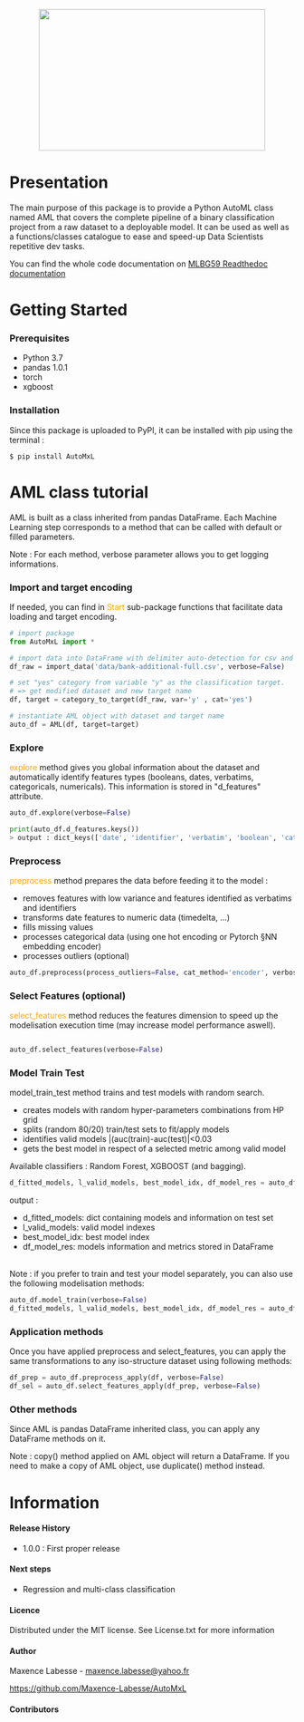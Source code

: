 
<p align="center">
  <img width="400" height="250" src="docs/image.jpg">
</p>


# Presentation 

The main purpose of this package is to provide a Python AutoML class named AML that covers the complete pipeline of a binary classification project 
from a raw dataset to a deployable model.
It can be used as well as a functions/classes catalogue to ease and speed-up Data Scientists repetitive dev tasks.

You can find the whole code documentation on [MLBG59 Readthedoc documentation](https://mlbg59.readthedocs.io/en/latest/)

# Getting Started
### Prerequisites
- Python 3.7
- pandas 1.0.1
- torch 
- xgboost

### Installation
Since this package is uploaded to PyPI, it can be installed with pip using the terminal :
```
$ pip install AutoMxL
```

# AML class tutorial
AML is built as a class inherited from pandas DataFrame. Each Machine Learning step corresponds to a method that can be called with default or filled parameters.

Note : 
For each method, verbose parameter allows you to get logging informations.

### Import and target encoding

If needed, you can find in <span style="color: orange"> Start </span> sub-package functions that facilitate data loading and target encoding.
```python
# import package
from AutoMxL import *

# import data into DataFrame with delimiter auto-detection for csv and txt files
df_raw = import_data('data/bank-additional-full.csv', verbose=False)

# set "yes" category from variable "y" as the classification target.
# => get modified dataset and new target name
df, target = category_to_target(df_raw, var='y' , cat='yes')

# instantiate AML object with dataset and target name
auto_df = AML(df, target=target)
```

### Explore

<span style="color: orange">explore</span> method gives you global information about the dataset and automatically
identify features types (booleans, dates, verbatims, categoricals, numericals). This information is stored in "d_features" attribute.

```python
auto_df.explore(verbose=False)

print(auto_df.d_features.keys())
> output : dict_keys(['date', 'identifier', 'verbatim', 'boolean', 'categorical', 'numerical', 'NA', 'low_variance'])
```

### Preprocess
<span style="color: orange">preprocess</span> method prepares the data before feeding it to the model :

- removes features with low variance and features identified as verbatims and identifiers
- transforms date features to numeric data (timedelta, ...)
- fills missing values
- processes categorical data (using one hot encoding or Pytorch §NN embedding encoder)
- processes outliers (optional)

```python
auto_df.preprocess(process_outliers=False, cat_method='encoder', verbose=False)
```

### Select Features (optional)
<span style="color: orange">select_features</span> method reduces the features dimension to speed up the modelisation execution time 
(may increase model performance aswell).

```python

auto_df.select_features(verbose=False)
```

### Model Train Test
model_train_test method trains and test models with random search.

- creates models with random hyper-parameters combinations from HP grid
- splits (random 80/20) train/test sets to fit/apply models
- identifies valid models |(auc(train)-auc(test)|<0.03
- gets the best model in respect of a selected metric among valid model

Available classifiers : Random Forest, XGBOOST (and bagging).

```python
d_fitted_models, l_valid_models, best_model_idx, df_model_res = auto_df.model_train_test(verbose=False)
```
output :

- d_fitted_models: dict containing models and information on test set
- l_valid_models: valid model indexes
- best_model_idx: best model index
- df_model_res: models information and metrics stored in DataFrame

\
Note : if you prefer to train and test your model separately, you can also use the following modelisation methods:
```python
auto_df.model_train(verbose=False)
d_fitted_models, l_valid_models, best_model_idx, df_model_res = auto_df.model_apply(df_sel, verbose=False)
```

### Application methods
Once you have applied preprocess and select_features, you can apply the same transformations to any iso-structure dataset using following methods:

```python
df_prep = auto_df.preprocess_apply(df, verbose=False)
df_sel = auto_df.select_features_apply(df_prep, verbose=False)
```

### Other methods
Since AML is pandas DataFrame inherited class, you can apply any DataFrame methods on it.

Note : copy() method applied on AML object will return a DataFrame. If you need to make a copy of AML object, use duplicate() method instead.


# Information
#### Release History
- 1.0.0 : First proper release 

#### Next steps
- Regression and multi-class classification

#### Licence
Distributed under the MIT license. See License.txt for more information

#### Author
Maxence Labesse - maxence.labesse@yahoo.fr

https://github.com/Maxence-Labesse/AutoMxL

#### Contributors

